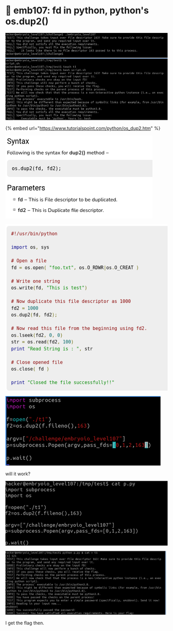 # 🔴 emb107: fd in python, python's os.dup2()

![So this one is the same challenge as challenge 94th but for python](<../.gitbook/assets/image (89).png>)

{% embed url="https://www.tutorialspoint.com/python/os_dup2.htm" %}

![](<../.gitbook/assets/image (52).png>)

![](<../.gitbook/assets/image (59) (1).png>)

![passfds \[stdin,stdout,stderr,fd user defined\]](<../.gitbook/assets/image (75).png>)

will it work?

![okay I had a type there,so I fixed.](<../.gitbook/assets/image (64).png>)

![Then, for the possible user interaction, I background the script and then redirecting cat to t1's stdin](<../.gitbook/assets/image (215).png>)

I get the flag then.
